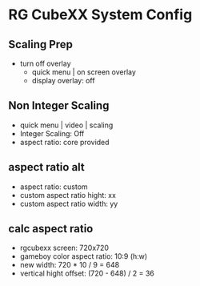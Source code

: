 # RG CubeXX System Config

## Scaling Prep
- turn off overlay
  - quick menu | on screen overlay
  - display overlay: off

## Non Integer Scaling
- quick menu | video | scaling
- Integer Scaling: Off
- aspect ratio: core provided

## aspect ratio alt
- aspect ratio: custom
- custom aspect ratio hight: xx
- custom aspect ratio width: yy
  
## calc aspect ratio
- rgcubexx screen: 720x720
- gameboy color aspect ratio: 10:9 (h:w)
- new width: 720 * 10 / 9 = 648
- vertical hight offset: (720 - 648) / 2 = 36
